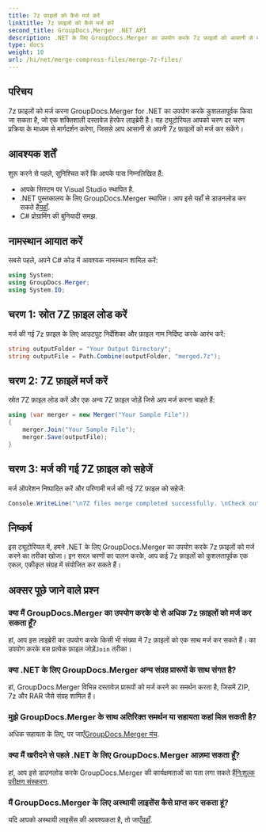 ```yaml
---
title: 7z फ़ाइलों को कैसे मर्ज करें
linktitle: 7z फ़ाइलों को कैसे मर्ज करें
second_title: GroupDocs.Merger .NET API
description: .NET के लिए GroupDocs.Merger का उपयोग करके 7z फ़ाइलों को आसानी से मर्ज करें। कई अभिलेखों को एक में सहजता से संयोजित करने के लिए हमारे चरण-दर-चरण मार्गदर्शिका का पालन करें।
type: docs
weight: 10
url: /hi/net/merge-compress-files/merge-7z-files/
---
```

## परिचय
7z फ़ाइलों को मर्ज करना GroupDocs.Merger for .NET का उपयोग करके कुशलतापूर्वक किया जा सकता है, जो एक शक्तिशाली दस्तावेज़ हेरफेर लाइब्रेरी है। यह ट्यूटोरियल आपको चरण दर चरण प्रक्रिया के माध्यम से मार्गदर्शन करेगा, जिससे आप आसानी से अपनी 7z फ़ाइलों को मर्ज कर सकेंगे।
## आवश्यक शर्तें
शुरू करने से पहले, सुनिश्चित करें कि आपके पास निम्नलिखित हैं:
- आपके सिस्टम पर Visual Studio स्थापित है.
-  .NET पुस्तकालय के लिए GroupDocs.Merger स्थापित। आप इसे यहाँ से डाउनलोड कर सकते हैं[यहाँ](https://releases.groupdocs.com/merger/net/).
- C# प्रोग्रामिंग की बुनियादी समझ.

## नामस्थान आयात करें
सबसे पहले, अपने C# कोड में आवश्यक नामस्थान शामिल करें:
```csharp
using System; 
using GroupDocs.Merger;
using System.IO;
```
## चरण 1: स्रोत 7Z फ़ाइल लोड करें
मर्ज की गई 7z फ़ाइल के लिए आउटपुट निर्देशिका और फ़ाइल नाम निर्दिष्ट करके आरंभ करें:
```csharp
string outputFolder = "Your Output Directory";
string outputFile = Path.Combine(outputFolder, "merged.7z");
```
## चरण 2: 7Z फ़ाइलें मर्ज करें
स्रोत 7Z फ़ाइल लोड करें और एक अन्य 7Z फ़ाइल जोड़ें जिसे आप मर्ज करना चाहते हैं:
```csharp
using (var merger = new Merger("Your Sample File"))
{
    merger.Join("Your Sample File");
    merger.Save(outputFile);
}
```
## चरण 3: मर्ज की गई 7Z फ़ाइल को सहेजें
मर्ज ऑपरेशन निष्पादित करें और परिणामी मर्ज की गई 7Z फ़ाइल को सहेजें:
```csharp
Console.WriteLine("\n7Z files merge completed successfully. \nCheck output in {0}", outputFolder);
```

## निष्कर्ष
इस ट्यूटोरियल में, हमने .NET के लिए GroupDocs.Merger का उपयोग करके 7z फ़ाइलों को मर्ज करने का तरीका खोजा। इन सरल चरणों का पालन करके, आप कई 7z फ़ाइलों को कुशलतापूर्वक एक एकल, एकीकृत संग्रह में संयोजित कर सकते हैं।

## अक्सर पूछे जाने वाले प्रश्न
### क्या मैं GroupDocs.Merger का उपयोग करके दो से अधिक 7z फ़ाइलों को मर्ज कर सकता हूँ?
 हां, आप इस लाइब्रेरी का उपयोग करके किसी भी संख्या में 7z फ़ाइलों को एक साथ मर्ज कर सकते हैं। का उपयोग करके बस प्रत्येक फ़ाइल जोड़ें`Join` तरीका।
### क्या .NET के लिए GroupDocs.Merger अन्य संग्रह प्रारूपों के साथ संगत है?
हां, GroupDocs.Merger विभिन्न दस्तावेज़ प्रारूपों को मर्ज करने का समर्थन करता है, जिसमें ZIP, 7z और RAR जैसे संग्रह शामिल हैं।
### मुझे GroupDocs.Merger के साथ अतिरिक्त समर्थन या सहायता कहां मिल सकती है?
 अधिक सहायता के लिए, पर जाएँ[GroupDocs.Merger मंच](https://forum.groupdocs.com/c/merger/32).
### क्या मैं खरीदने से पहले .NET के लिए GroupDocs.Merger आज़मा सकता हूँ?
 हां, आप इसे डाउनलोड करके GroupDocs.Merger की कार्यक्षमताओं का पता लगा सकते हैं[निःशुल्क परीक्षण संस्करण](https://releases.groupdocs.com/).
### मैं GroupDocs.Merger के लिए अस्थायी लाइसेंस कैसे प्राप्त कर सकता हूं?
 यदि आपको अस्थायी लाइसेंस की आवश्यकता है, तो जाएँ[यहाँ](https://purchase.groupdocs.com/temporary-license/).